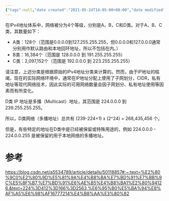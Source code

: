 ```yaml
---
{"tags":null,"date created":"2021-05-24T14:05:00+08:00","date modified":"2024-02-01T13:02:45+08:00","dg-publish":true,"aliases":[],"permalink":"/card/网络-最多有多少个a类、b类和c类网络号/","dgPassFrontmatter":true,"noteIcon":"2","created":"2021-05-24T14:05:00+08:00","updated":"2024-02-01T13:02:45+08:00"}
---
```



在IPv4地址体系中，网络被分为4个等级，分别是A，B，C和D类。对于A、B、C类，其数量如下：

- A类：128个（范围是0.0.0.0到127.255.255.255，但0.0.0.0和127.0.0.0通常分别用作默认路由和本地回环地址，所以不包括在内。）
- B类：16,384个（范围是 128.0.0.0 到 191.255.255.255）
- C类：2,097,152个（范围是 192.0.0.0 到 223.255.255.255）

请注意，上述分类是根据原始的IPv4地址分类来计算的。然而，由于IP地址的枯竭，现在的实际网络环境中，通常在IP地址分配上使用了子网划分，CIDR，私有地址等现代网络技术，因此实际的可用网络数量会因子网划分、私有地址使用等因素而有所变化。

D类 IP 地址是多播（Multicast）地址，其范围是 224.0.0.0 到 239.255.255.255。

所以，D类网络（多播地址）总共有 (239-224+1) x (2^24) = 268,435,456 个。

但是，有些特定的地址在D类中是已经被保留或特殊用途的，例如 224.0.0.0 - 224.0.0.255 是被保留的用于本地网络的多播地址。

# 参考

https://blog.csdn.net/a5534789/article/details/50118857#:~:text=%E2%80%9C0%E2%80%9D%E5%81%9A%E4%B8%BA%E7%BD%91%E7%BB%9C%E5%8F%B7,%E7%BD%91%E6%AE%B5%E4%B8%BA1%E2%80%94126.&text=224%3D412%3D166%3D2563,%E6%95%B0%E5%BA%94%E8%AF%A5%E6%98%AF16777214%E4%B8%AA%E3%80%82